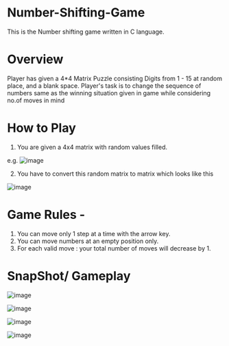 # Number-Shifting-Game

This is the Number shifting game written in C language.

# Overview 
Player has given a 4*4 Matrix Puzzle consisting Digits from 1 - 15 at random place, and a blank space.
Player's task is to change the sequence of numbers same as the winning situation given in game while considering no.of moves in mind

# How to Play
1) You are given a 4x4 matrix with random values filled. 

e.g. ![image](https://user-images.githubusercontent.com/90852084/217585912-17583efe-bfed-4885-8a05-c04c9c6aa743.png)


2) You have to convert this random matrix to matrix which looks like this 

![image](https://user-images.githubusercontent.com/90852084/217586145-015e0731-1494-4b12-aeaa-dc4573a7253a.png)

# Game Rules -

  1. You can move only 1 step at a time with the arrow key. 
  2. You can move numbers at an empty position only. 
  3. For each valid move : your total number of moves will decrease by 1.

# SnapShot/ Gameplay

![image](https://user-images.githubusercontent.com/90852084/217586692-72d4c629-32e7-4834-a8d8-c679744f6f58.png)

![image](https://user-images.githubusercontent.com/90852084/217586849-ae7d28c6-e4db-4de3-96d0-9752b6baa187.png)

![image](https://user-images.githubusercontent.com/90852084/217586966-4c4f4df3-a228-41ad-a892-57a54b5a8be4.png)

![image](https://user-images.githubusercontent.com/90852084/217587048-ae940f1a-1694-4a51-b047-c3a43e70844a.png)
